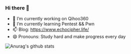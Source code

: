 ### Hi there 👋

<!--
**Echocipher/Echocipher** is a ✨ _special_ ✨ repository because its `README.md` (this file) appears on your GitHub profile.

Here are some ideas to get you started:

- 🔭 I’m currently working on Qihoo360
- 🌱 I’m currently learning Pentest && Pwn
- 📫 Blog: https://www.echocipher.life/
- 😄 Pronouns: Study hard and make progress every day
-->

- 🔭 I’m currently working on Qihoo360
- 🌱 I’m currently learning Pentest && Pwn
- 📫 Blog: https://www.echocipher.life/
- 😄 Pronouns: Study hard and make progress every day

![Anurag's github stats](https://github-readme-stats.vercel.app/api?username=Echocipher&show_icons=true&theme=radical)
